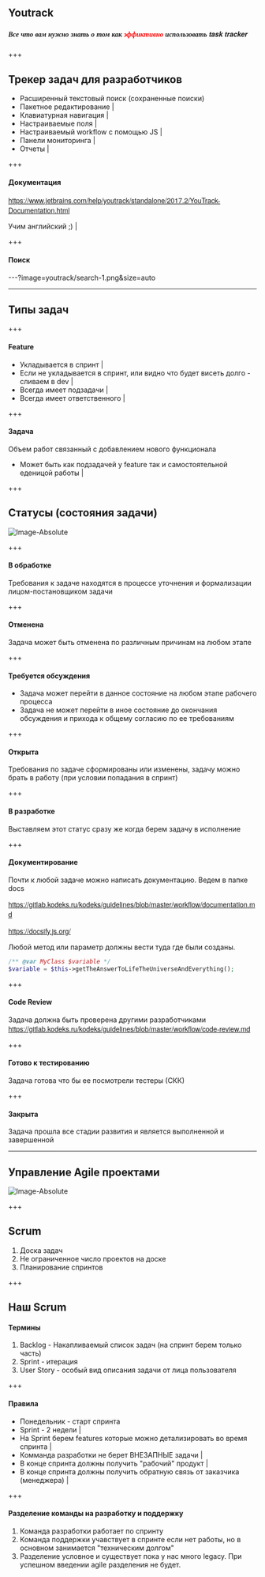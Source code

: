 ## Youtrack

##### <span style="font-family:Helvetica Neue; font-weight:bold">Все что вам нужно знать о том как <span style="color:red">эффиктивно</span> использовать task tracker</span>

+++

## Трекер задач для разработчиков

- Расширенный текстовый поиск (сохраненные поиски)
- Пакетное редактирование                  |
- Клавиатурная навигация                   |
- Настраиваемые поля                       |
- Настраиваемый workflow с помощью JS      |
- Панели мониторинга                       |
- Отчеты                                   |

+++

#### Документация

<span style="font-family:Helvetica Neue; font-weight:bold font-size:10px">https://www.jetbrains.com/help/youtrack/standalone/2017.2/YouTrack-Documentation.html</span>

<span>Учим английский ;)</span>     |


+++

#### Поиск

---?image=youtrack/search-1.png&size=auto


---

## Типы задач
 
+++

#### Feature

- Укладывается в спринт                                                           |
- Если не укладывается в спринт, или видно что будет висеть долго - сливаем в dev |
- Всегда имеет подзадачи                                                          |
- Всегда имеет ответственного                                                     |
 
+++ 

#### Задача
 
Объем работ связанный с добавлением нового функционала

- Может быть как подзадачей у feature так и самостоятельной еденицой работы  |
 
+++

## Статусы (состояния задачи)
![Image-Absolute](youtrack-workflow.png)

+++

#### В обработке

Требования к задаче находятся в процессе уточнения и формализации лицом-постановщиком задачи

+++
#### Отменена

Задача может быть отменена по различным причинам на любом этапе

+++

#### Требуется обсуждения

- Задача может перейти в данное состояние на любом этапе рабочего процесса
- Задача не может перейти в иное состояние до окончания обсуждения и прихода к общему согласию по ее требованиям

+++

#### Открыта

Требования по задаче сформированы или изменены, задачу можно брать в работу (при условии попадания в спринт)

+++

#### В разработке

Выставляем этот статус сразу же когда берем задачу в исполнение

+++

#### Документирование

Почти к любой задаче можно написать документацию. Ведем в папке docs

<span style="font-family:Helvetica Neue; font-weight:bold font-size:20px">https://gitlab.kodeks.ru/kodeks/guidelines/blob/master/workflow/documentation.md</span>

<span style="font-family:Helvetica Neue; font-weight:bold font-size:20px">https://docsify.js.org/<span>

Любой метод или параметр должны вести туда где были созданы.

```php
/** @var MyClass $variable */
$variable = $this->getTheAnswerToLifeTheUniverseAndEverything();
```

+++

#### Code Review

Задача должна быть проверена другими разработчиками
<span style="font-family:Helvetica Neue; font-weight:bold font-size:20px">https://gitlab.kodeks.ru/kodeks/guidelines/blob/master/workflow/code-review.md</span>

+++

#### Готово к тестированию

Задача готова что бы ее посмотрели тестеры (СКК)

+++

#### Закрыта

Задача прошла все стадии развития и является выполненной и завершенной



---

## Управление Agile проектами

![Image-Absolute](youtrack-agile.png)

+++

## Scrum

1. Доска задач
2. Не ограниченное число проектов на доске
3. Планирование спринтов

+++

## Наш Scrum
#### Термины

1. Backlog - Накапливаемый список задач (на спринт берем только часть)
2. Sprint - итерация
3. User Story - особый вид описания задачи от лица пользователя

+++

#### Правила

- Понедельник - старт спринта
- Sprint - 2 недели                                                         |
- На Sprint берем  features которые можно детализировать во время спринта   |
- Комманда разработки не берет ВНЕЗАПНЫЕ задачи                              |
- В конце спринта должны получить "рабочий" продукт                         |
- В конце спринта должны получить обратную связь от заказчика (менеджера)   |

+++

#### Разделение команды на разработку и поддержку

1. Команда разработки работает по спринту
2. Команда поддержки учавствует в спринте если нет работы, но в основном занимается "техническим долгом"
3. Разделение условное и существует пока у нас много legacy. При успешном введении agile разделения не будет.